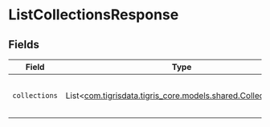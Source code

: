# ListCollectionsResponse


## Fields

| Field                                                                                                  | Type                                                                                                   | Required                                                                                               | Description                                                                                            |
| ------------------------------------------------------------------------------------------------------ | ------------------------------------------------------------------------------------------------------ | ------------------------------------------------------------------------------------------------------ | ------------------------------------------------------------------------------------------------------ |
| `collections`                                                                                          | List<[com.tigrisdata.tigris_core.models.shared.CollectionInfo](../../models/shared/CollectionInfo.md)> | :heavy_minus_sign:                                                                                     | List of the collections info in the database.                                                          |